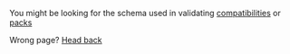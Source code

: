 You might be looking for the schema used in validating [compatibilities](https://becomtweaks.github.io/schema/compatibilities.json) or [packs](https://becomtweaks.github.io/schema/packs.json)

Wrong page? [Head back](https://becomtweaks.github.io)
